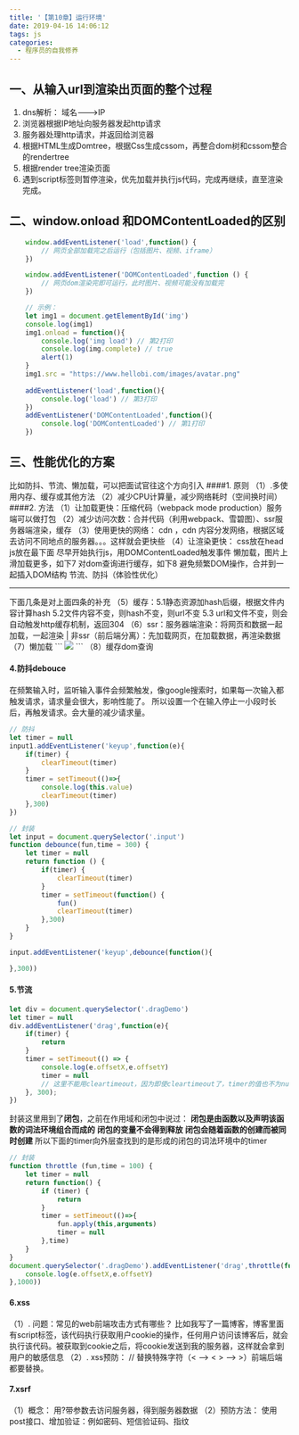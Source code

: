 ```yaml
---
title: '【第10章】运行环境'
date: 2019-04-16 14:06:12
tags: js
categories:
  - 程序员的自我修养
---
```

<meta name="referrer" content="no-referrer">


## 一、从输入url到渲染出页面的整个过程
1. dns解析： 域名--->IP
2. 浏览器根据IP地址向服务器发起http请求
3. 服务器处理http请求，并返回给浏览器
4. 根据HTML生成Domtree，根据Css生成cssom，再整合dom树和cssom整合的rendertree
5. 根据render tree渲染页面
6. 遇到script标签则暂停渲染，优先加载并执行js代码，完成再继续，直至渲染完成。
## 二、window.onload 和DOMContentLoaded的区别
```js
    window.addEventListener('load',function() {
        // 网页全部加载完之后运行（包括图片、视频、iframe）
    }) 
```
```js
    window.addEventListener('DOMContentLoaded',function () {
        // 网页dom渲染完即可运行，此时图片、视频可能没有加载完
    })
```
```js
    // 示例：
    let img1 = document.getElementById('img')
    console.log(img1)
    img1.onload = function(){
        console.log('img load') // 第2打印
        console.log(img.complete) // true
        alert(1)
    }
    img1.src = "https://www.hellobi.com/images/avatar.png"
    
    addEventListener('load',function(){
        console.log('load') // 第3打印
    })
    addEventListener('DOMContentLoaded',function(){
        console.log('DOMContentLoaded') // 第1打印
    })

```
## 三、性能优化的方案
比如防抖、节流、懒加载，可以把面试官往这个方向引入
####1. 原则
（1）.多使用内存、缓存或其他方法
（2）减少CPU计算量，减少网络耗时（空间换时间）
####2. 方法
（1）让加载更快：压缩代码（webpack mode production）服务端可以做打包
（2）减少访问次数：合并代码（利用webpack、雪碧图）、ssr服务器端渲染，缓存
（3）使用更快的网络： cdn ，cdn 内容分发网络，根据区域去访问不同地点的服务器。。。这样就会更快些
（4）让渲染更快： 
    css放在head js放在最下面
    尽早开始执行js，用DOMContentLoaded触发事件
    懒加载，图片上滑加载更多，如下7
    对dom查询进行缓存，如下8
    避免频繁DOM操作，合并到一起插入DOM结构
    节流、防抖（体验性优化）
<hr>
下面几条是对上面四条的补充
（5）缓存：5.1静态资源加hash后缀，根据文件内容计算hash 5.2文件内容不变，则hash不变，则url不变 5.3 url和文件不变，则会自动触发http缓存机制，返回304
（6）ssr：服务器端渲染：将网页和数据一起加载，一起渲染 | 非ssr（前后端分离）：先加载网页，在加载数据，再渲染数据
（7）懒加载
```
    <img id = "img1" src = "previeww.png" data-realsrc = "abc.png"/>
    <script>
      var img1 = document.getElementById('img1')
      img1.src = img1.getAttribute('data-realsrc')
    </script>
```
（8）缓存dom查询

#### 4.防抖debouce
在频繁输入时，监听输入事件会频繁触发，像google搜索时，如果每一次输入都触发请求，请求量会很大，影响性能了。
所以设置一个在输入停止一小段时长后，再触发请求。会大量的减少请求量。
```js
// 防抖
let timer = null
input1.addEventListener('keyup',function(e){
    if(timer) {
        clearTimeout(timer)
    }
    timer = setTimeout(()=>{
        console.log(this.value)
        clearTimeout(timer)
    },300)
})
```
```js
// 封装
let input = document.querySelector('.input')
function debounce(fun,time = 300) {
    let timer = null
    return function () {
        if(timer) {
            clearTimeout(timer)
        }
        timer = setTimeout(function() {
            fun()
            clearTimeout(timer)
        },300)
    }
}

input.addEventListener('keyup',debounce(function(){

},300))
```
#### 5.节流
```js
let div = document.querySelector('.dragDemo')
let timer = null
div.addEventListener('drag',function(e){
    if(timer) {
        return
    }
    timer = setTimeout(() => {
        console.log(e.offsetX,e.offsetY)
        timer = null
        // 这里不能用cleartimeout，因为即使cleartimeout了，timer的值也不为null，而是停在了当前的计数不再递增
    }, 300);
})
```
封装这里用到了**闭包**，之前在作用域和闭包中说过：
**闭包是由函数以及声明该函数的词法环境组合而成的**
**闭包的变量不会得到释放**
**闭包会随着函数的创建而被同时创建**
所以下面的timer向外层查找到的是形成的闭包的词法环境中的timer
```js
// 封装
function throttle (fun,time = 100) {
    let timer = null
    return function() {
        if (timer) {
            return
        }
        timer = setTimeout(()=>{
            fun.apply(this,arguments)
            timer = null
        },time)
    }
}
document.querySelector('.dragDemo').addEventListener('drag',throttle(function(e) {
    console.log(e.offsetX,e.offsetY)
},1000))
```
#### 6.xss
（1）. 问题：常见的web前端攻击方式有哪些？
比如我写了一篇博客，博客里面有script标签，该代码执行获取用户cookie的操作，任何用户访问该博客后，就会执行该代码。被获取到cookie之后，将cookie发送到我的服务器，这样就会拿到用户的敏感信息
（2）. xss预防：
//      替换特殊字符（< --> &lt; >  --> &gt;）前端后端都要替换。
#### 7.xsrf
（1）概念：
用?带参数去访问服务器，得到服务器数据
（2）预防方法：
    使用post接口、增加验证：例如密码、短信验证码、指纹


    